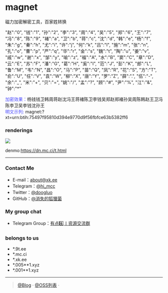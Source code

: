 # magnet
磁力加密解密工具，百家姓转换

"赵":"0", "钱":"1", "孙":"2", "李":"3", "周":"4", "吴":"5", "郑":"6", "王":"7", "冯":"8", "陈":"9",
        "褚":"a", "卫":"b", "蒋":"c", "沈":"d", "韩":"e", "杨":"f", "朱":"g", "秦":"h", "尤":"i", "许":"j",
        "何":"k", "吕":"l", "施":"m", "张":"n", "孔":"o", "曹":"p", "严":"q", "华":"r", "金":"s", "魏":"t",
        "陶":"u", "姜":"v", "戚":"w", "谢":"x", "邹":"y", "喻":"z", "福":"A", "水":"B", "窦":"C", "章":"D",
        "云":"E", "苏":"F", "潘":"G", "葛":"H", "奚":"I", "范":"J", "彭":"K", "郎":"L", "鲁":"M", "韦":"N",
        "昌":"O", "马":"P", "苗":"Q", "凤":"R", "花":"S", "方":"T", "俞":"U", "任":"V", "袁":"W", "柳":"X",
        "唐":"Y", "罗":"Z", "薛":".", "伍":"-", "余":"_", "米":"+", "贝":"=", "姚":"/", "孟":"?", "顾":"#",
        "尹":"%", "江":"&", "钟":"*"
        
<font color="#4A4AFF">加密效果：</font>杨钱钱卫韩周蒋赵沈冯王蒋褚陈卫李钱吴郑赵郑褚孙吴周陈韩赵王卫冯陈李卫吴李钱沈孙王</br>
<font color="#4A4AFF">明文示列: </font>magnet:?xt=urn:btih:75497f95810d394e9770d9f56fbfce63b5382ff6

### renderings

<img src="https://dn.mc.ci/image/github/magnet.png"/>

denmo:https://dn.mc.ci/t.html


--------------------------------------------------------------------
### Contact Me
- E-mail：about@xk.ee
- Telegram：[@hi_mcc](https://t.me/hi_foxm)
- Twitter：[@doogluo](https://twitter.com/doogluo)
- GitHub：[@消失的狐狸菌](https://github.com/tianunusual)

### My group chat

- Telegram Group：[有点6️⃣丨资源交流群](https://t.me/udian6)


### belongs to us

- *.9t.ee
- *.mc.ci
- *.xk.ee
- *.005**1.xyz
- *.001**1.xyz

---

> [@Blog](https://blog.xk.ee/) · [@OSS列表](https://buck.mc.ci) · 
